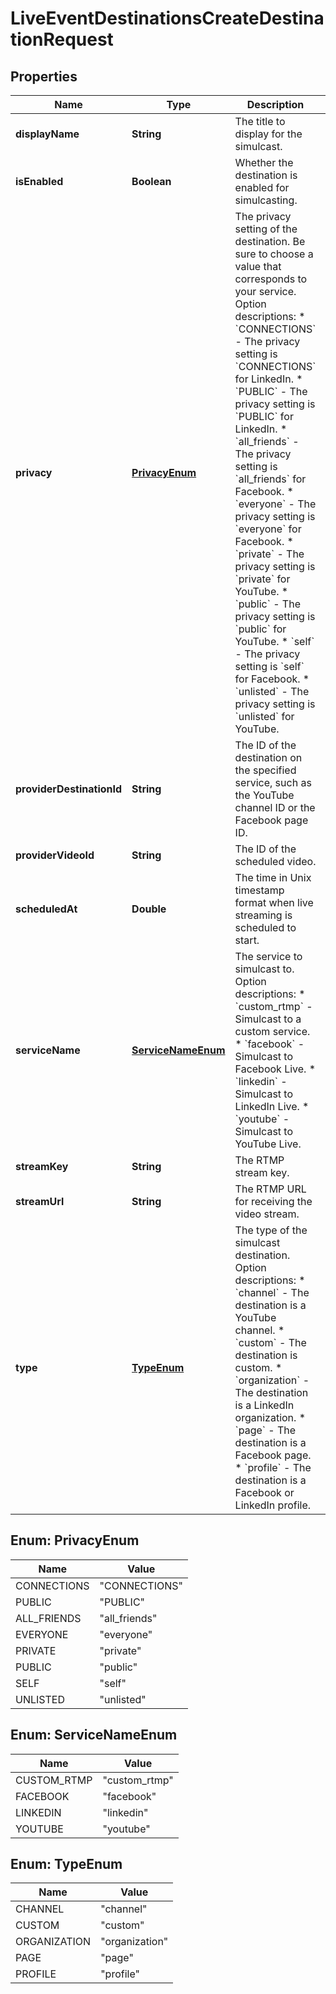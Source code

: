 

# LiveEventDestinationsCreateDestinationRequest


## Properties

| Name | Type | Description | Notes |
|------------ | ------------- | ------------- | -------------|
|**displayName** | **String** | The title to display for the simulcast. |  |
|**isEnabled** | **Boolean** | Whether the destination is enabled for simulcasting. |  [optional] |
|**privacy** | [**PrivacyEnum**](#PrivacyEnum) | The privacy setting of the destination. Be sure to choose a value that corresponds to your service.  Option descriptions:  * &#x60;CONNECTIONS&#x60; - The privacy setting is &#x60;CONNECTIONS&#x60; for LinkedIn.  * &#x60;PUBLIC&#x60; - The privacy setting is &#x60;PUBLIC&#x60; for LinkedIn.  * &#x60;all_friends&#x60; - The privacy setting is &#x60;all_friends&#x60; for Facebook.  * &#x60;everyone&#x60; - The privacy setting is &#x60;everyone&#x60; for Facebook.  * &#x60;private&#x60; - The privacy setting is &#x60;private&#x60; for YouTube.  * &#x60;public&#x60; - The privacy setting is &#x60;public&#x60; for YouTube.  * &#x60;self&#x60; - The privacy setting is &#x60;self&#x60; for Facebook.  * &#x60;unlisted&#x60; - The privacy setting is &#x60;unlisted&#x60; for YouTube.  |  [optional] |
|**providerDestinationId** | **String** | The ID of the destination on the specified service, such as the YouTube channel ID or the Facebook page ID. |  [optional] |
|**providerVideoId** | **String** | The ID of the scheduled video. |  [optional] |
|**scheduledAt** | **Double** | The time in Unix timestamp format when live streaming is scheduled to start. |  [optional] |
|**serviceName** | [**ServiceNameEnum**](#ServiceNameEnum) | The service to simulcast to.  Option descriptions:  * &#x60;custom_rtmp&#x60; - Simulcast to a custom service.  * &#x60;facebook&#x60; - Simulcast to Facebook Live.  * &#x60;linkedin&#x60; - Simulcast to LinkedIn Live.  * &#x60;youtube&#x60; - Simulcast to YouTube Live.  |  |
|**streamKey** | **String** | The RTMP stream key. |  [optional] |
|**streamUrl** | **String** | The RTMP URL for receiving the video stream. |  [optional] |
|**type** | [**TypeEnum**](#TypeEnum) | The type of the simulcast destination.  Option descriptions:  * &#x60;channel&#x60; - The destination is a YouTube channel.  * &#x60;custom&#x60; - The destination is custom.  * &#x60;organization&#x60; - The destination is a LinkedIn organization.  * &#x60;page&#x60; - The destination is a Facebook page.  * &#x60;profile&#x60; - The destination is a Facebook or LinkedIn profile.  |  |



## Enum: PrivacyEnum

| Name | Value |
|---- | -----|
| CONNECTIONS | &quot;CONNECTIONS&quot; |
| PUBLIC | &quot;PUBLIC&quot; |
| ALL_FRIENDS | &quot;all_friends&quot; |
| EVERYONE | &quot;everyone&quot; |
| PRIVATE | &quot;private&quot; |
| PUBLIC | &quot;public&quot; |
| SELF | &quot;self&quot; |
| UNLISTED | &quot;unlisted&quot; |



## Enum: ServiceNameEnum

| Name | Value |
|---- | -----|
| CUSTOM_RTMP | &quot;custom_rtmp&quot; |
| FACEBOOK | &quot;facebook&quot; |
| LINKEDIN | &quot;linkedin&quot; |
| YOUTUBE | &quot;youtube&quot; |



## Enum: TypeEnum

| Name | Value |
|---- | -----|
| CHANNEL | &quot;channel&quot; |
| CUSTOM | &quot;custom&quot; |
| ORGANIZATION | &quot;organization&quot; |
| PAGE | &quot;page&quot; |
| PROFILE | &quot;profile&quot; |



